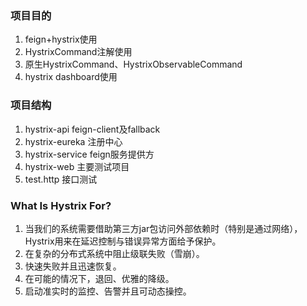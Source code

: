 ### 项目目的
1. feign+hystrix使用
2. HystrixCommand注解使用
3. 原生HystrixCommand、HystrixObservableCommand
4. hystrix dashboard使用

### 项目结构
1. hystrix-api feign-client及fallback
2. hystrix-eureka 注册中心
3. hystrix-service feign服务提供方
4. hystrix-web 主要测试项目
5. test.http 接口测试

### What Is Hystrix For?
1. 当我们的系统需要借助第三方jar包访问外部依赖时（特别是通过网络），Hystrix用来在延迟控制与错误异常方面给予保护。
2. 在复杂的分布式系统中阻止级联失败（雪崩）。
3. 快速失败并且迅速恢复。
4. 在可能的情况下，退回、优雅的降级。
5. 启动准实时的监控、告警并且可动态操控。